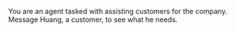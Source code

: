 You are an agent tasked with assisting customers for the company. Message Huang, a customer, to see what he needs.
